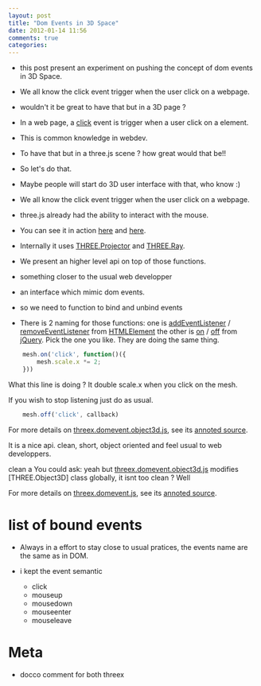 ```yaml
---
layout: post
title: "Dom Events in 3D Space"
date: 2012-01-14 11:56
comments: true
categories: 
---
```


* this post present an experiment on pushing the concept of dom events
in 3D Space.
* We all know the click event trigger when the user click on a webpage.
* wouldn't it be great to have that but in a 3D page ?
* In a web page, a
[click](http://www.quirksmode.org/dom/events/click.html)
event is trigger when a user click on a element.
* This is common knowledge in webdev.
* To have that but in a three.js scene ? how great would that be!!
* So let's do that.

* Maybe people will start do 3D user interface with that, who know :)

* We all know the click event trigger when the user click on a webpage.
* three.js already had the ability to interact with the mouse.
* You can see it in action
[here](http://mrdoob.github.com/three.js/examples/webgl_interactive_cubes.html)
and
[here](http://mrdoob.github.com/three.js/examples/webgl_interactive_voxelpainter.html).

* Internally it uses
[THREE.Projector](https://github.com/mrdoob/three.js/blob/master/src/core/Projector.js)
and
[THREE.Ray](https://github.com/mrdoob/three.js/blob/master/src/core/Ray.js).

* We present an higher level api on top of those functions.
* something closer to the usual web developper
* an interface which mimic dom events.

* so we need to function to bind and unbind events
* There is 2 naming for those functions:
one is
[addEventListener](https://developer.mozilla.org/en/DOM/element.addEventListener)
/
[removeEventListener](https://developer.mozilla.org/en/DOM/element.removeEventListener)
from
[HTMLElement](http://www.whatwg.org/specs/web-apps/current-work/multipage/semantics.html)
the other is
[on](http://api.jquery.com/on/)
/
[off](http://api.jquery.com/off/)
from
[jQuery](http://jquery.com/).
Pick the one you like. They are doing the same thing.

```javascript
    mesh.on('click', function()({
        mesh.scale.x *= 2;
    }))
```

What this line is doing ? It double scale.x when you click on the mesh.

If you wish to stop listening just do
as usual.

```javascript
	mesh.off('click', callback)
```

For more details on
[threex.domevent.object3d.js](https://github.com/jeromeetienne/threex/blob/master/threex.domevent.object3d.js),
see its [annoted source](http://jeromeetienne.github.com/threex/docs/threex.domevent.object3d.html).

It is a nice api. clean, short, object oriented and feel usual to web developpers.

clean a
You could ask: 
yeah but
[threex.domevent.object3d.js](https://github.com/jeromeetienne/threex/blob/master/threex.domevent.object3d.js)
modifies
[THREE.Object3D]
class globally, it isnt too clean ?
Well 

For more details on
[threex.domevent.js](https://github.com/jeromeetienne/threex/blob/master/threex.domevent.js),
see its [annoted source](http://jeromeetienne.github.com/threex/docs/threex.domevent.html).



# list of bound events
* Always in a effort to stay close to usual pratices, the events name are the same as in DOM.
* i kept the event semantic 

  * click
  * mouseup
  * mousedown
  * mouseenter
  * mouseleave
  


# Meta
* docco comment for both threex
